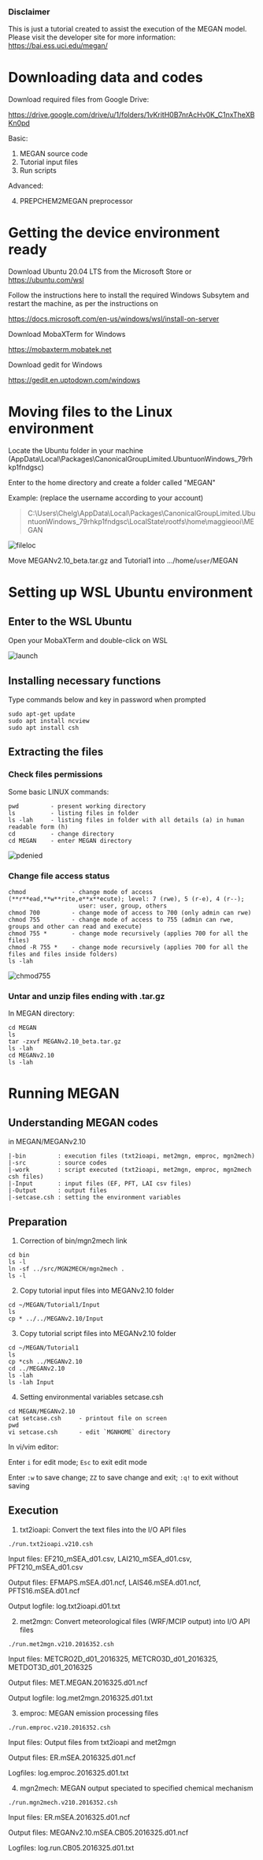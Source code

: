 ### Disclaimer
This is just a tutorial created to assist the execution of the MEGAN model.
Please visit the developer site for more information:
https://bai.ess.uci.edu/megan/

# Downloading data and codes
Download required files from Google Drive:

https://drive.google.com/drive/u/1/folders/1vKritH0B7nrAcHv0K_C1nxTheXBKn0pd

Basic: 
1) MEGAN source code
2) Tutorial input files
3) Run scripts

Advanced:

4) PREPCHEM2MEGAN preprocessor

# Getting the device environment ready
Download Ubuntu 20.04 LTS from the Microsoft Store or https://ubuntu.com/wsl

Follow the instructions here to install the required Windows Subsytem and restart the machine, as per the instructions on

https://docs.microsoft.com/en-us/windows/wsl/install-on-server

Download MobaXTerm for Windows

https://mobaxterm.mobatek.net

Download gedit for Windows

https://gedit.en.uptodown.com/windows

# Moving files to the Linux environment
Locate the Ubuntu folder in your machine (AppData\Local\Packages\CanonicalGroupLimited.UbuntuonWindows_79rhkp1fndgsc)

Enter to the home directory and create a folder called "MEGAN"

Example: (replace the username according to your account)

>C:\Users\Chelg\AppData\Local\Packages\CanonicalGroupLimited.UbuntuonWindows_79rhkp1fndgsc\LocalState\rootfs\home\maggieooi\MEGAN

![fileloc](https://user-images.githubusercontent.com/52151758/145754696-894900a9-5b77-4645-9f2e-2373b406fc79.PNG)

<!--Tutorial 1:-->
Move MEGANv2.10_beta.tar.gz and Tutorial1 into .../home/`user`/MEGAN

# Setting up WSL Ubuntu environment
## Enter to the WSL Ubuntu
Open your MobaXTerm and double-click on WSL

![launch](https://user-images.githubusercontent.com/52151758/145755339-cfb38f60-60e9-442e-8e6d-935f47cb10c7.PNG)

## Installing necessary functions
Type commands below and key in password when prompted
```
sudo apt-get update
sudo apt install ncview
sudo apt install csh
```

## Extracting the files

### Check files permissions
Some basic LINUX commands:
```
pwd         - present working directory
ls          - listing files in folder
ls -lah     - listing files in folder with all details (a) in human readable form (h)
cd          - change directory
cd MEGAN    - enter MEGAN directory
```
![pdenied](https://user-images.githubusercontent.com/52151758/145756814-a22b54fd-a3d6-4d52-aa08-5e460c51b80b.PNG)

### Change file access status
```
chmod             - change mode of access (**r**ead,**w**rite,e**x**ecute); level: 7 (rwe), 5 (r-e), 4 (r--); 
                    user: user, group, others                  
chmod 700         - change mode of access to 700 (only admin can rwe)
chmod 755         - change mode of access to 755 (admin can rwe, groups and other can read and execute)
chmod 755 *       - change mode recursively (applies 700 for all the files)
chmod -R 755 *    - change mode recursively (applies 700 for all the files and files inside folders)
ls -lah
```

![chmod755](https://user-images.githubusercontent.com/52151758/145758195-ac8c72fe-9c78-4d7e-9aa3-ce1a94ebf4d0.PNG)

### Untar and unzip files ending with .tar.gz
In MEGAN directory:
```
cd MEGAN
ls
tar -zxvf MEGANv2.10_beta.tar.gz
ls -lah
cd MEGANv2.10
ls -lah
```
<!-- In PREPMEGAN4CMAQ_data:

LINUX commands for untar and unzip:
```
tar -zxvf global_30s_2013_001_invlat.tar.gz    - couldn't run for multiple files
for i in *.tar.gz; do tar -zxvf "$i"; done     - list files and run one by one
```
![untar](https://user-images.githubusercontent.com/52151758/145760108-78828eda-f8d8-4c5f-9f84-ac46e5a30822.PNG)-->

# Running MEGAN
## Understanding MEGAN codes
in MEGAN/MEGANv2.10
```
|-bin         : execution files (txt2ioapi, met2mgn, emproc, mgn2mech)
|-src         : source codes
|-work        : script executed (txt2ioapi, met2mgn, emproc, mgn2mech csh files)
|-Input       : input files (EF, PFT, LAI csv files)
|-Output      : output files
|-setcase.csh : setting the environment variables
```

## Preparation
1) Correction of bin/mgn2mech link
```
cd bin
ls -l
ln -sf ../src/MGN2MECH/mgn2mech .
ls -l
```

2) Copy tutorial input files into MEGANv2.10 folder
```
cd ~/MEGAN/Tutorial1/Input
ls
cp * ../../MEGANv2.10/Input
```

3) Copy tutorial script files into MEGANv2.10 folder
```
cd ~/MEGAN/Tutorial1
ls
cp *csh ../MEGANv2.10
cd ../MEGANv2.10
ls -lah
ls -lah Input
```

4) Setting environmental variables setcase.csh
```
cd MEGAN/MEGANv2.10
cat setcase.csh     - printout file on screen
pwd
vi setcase.csh      - edit `MGNHOME` directory
```
In vi/vim editor:

Enter `i` for edit mode; `Esc` to exit edit mode

Enter `:w` to save change; `ZZ` to save change and exit; `:q!` to exit without saving

## Execution

1) txt2ioapi: Convert the text files into the I/O API files
```
./run.txt2ioapi.v210.csh
```
Input files: EF210_mSEA_d01.csv, LAI210_mSEA_d01.csv, PFT210_mSEA_d01.csv

Output files: EFMAPS.mSEA.d01.ncf, LAIS46.mSEA.d01.ncf, PFTS16.mSEA.d01.ncf

Output logfile: log.txt2ioapi.d01.txt

2) met2mgn: Convert meteorological files (WRF/MCIP output) into I/O API files
```
./run.met2mgn.v210.2016352.csh
```
Input files: METCRO2D_d01_2016325, METCRO3D_d01_2016325, METDOT3D_d01_2016325

Output files: MET.MEGAN.2016325.d01.ncf

Output logfile: log.met2mgn.2016325.d01.txt

3) emproc: MEGAN emission processing files
```
./run.emproc.v210.2016352.csh
```
Input files: Output files from txt2ioapi and met2mgn

Output files: ER.mSEA.2016325.d01.ncf

Logfiles: log.emproc.2016325.d01.txt 

4) mgn2mech: MEGAN output speciated to specified chemical mechanism 

```
./run.mgn2mech.v210.2016352.csh
```
Input files: ER.mSEA.2016325.d01.ncf

Output files: MEGANv2.10.mSEA.CB05.2016325.d01.ncf

Logfiles: log.run.CB05.2016325.d01.txt 
